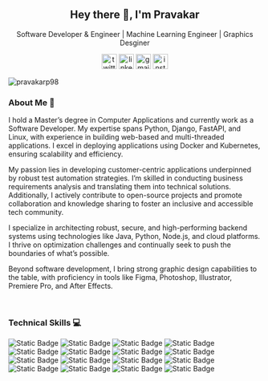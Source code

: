 <h2 align="center"> Hey there 👋, I'm Pravakar </h2>

<p align="center">Software Developer & Engineer | Machine Learning Engineer | Graphics Desginer</p>

<p align="center">
  <a href="https://twitter.com/_pravakar_"><img width="30" height="30" src="https://img.icons8.com/ios-filled/50/twitterx--v1.png" alt="twitter"/></a>
  <a href="https://www.linkedin.com/in/pravakar-paltasingh-0b5a661a5/"><img width="30" height="30" src="https://img.icons8.com/fluency/48/linkedin.png" alt="linkedin"/></a>
  <a href="mailto:paltasingh10@gmail.com"><img width="30" height="30" src="https://img.icons8.com/color/48/gmail-new.png" alt="gmail-new"/></a>
  <a href="https://www.instagram.com/pravakarpaltasingh_/"><img width="30" height="30" src="https://img.icons8.com/fluency/48/instagram-new.png" alt="instagram"/></a>
</p>

</hr>
<p align="left"> <img src="https://komarev.com/ghpvc/?username=pravakarp98&label=Profile%20views&color=0e75b6&style=flat" alt="pravakarp98" /> </p>

<h3>About Me 👨 </h3>
<p>
I hold a Master’s degree in Computer Applications and currently work as a Software Developer. My expertise spans Python, Django, FastAPI, and Linux, with experience in building web-based and multi-threaded applications. I excel in deploying applications using Docker and Kubernetes, ensuring scalability and efficiency.

My passion lies in developing customer-centric applications underpinned by robust test automation strategies. I’m skilled in conducting business requirements analysis and translating them into technical solutions. Additionally, I actively contribute to open-source projects and promote collaboration and knowledge sharing to foster an inclusive and accessible tech community.

I specialize in architecting robust, secure, and high-performing backend systems using technologies like Java, Python, Node.js, and cloud platforms. I thrive on optimization challenges and continually seek to push the boundaries of what’s possible.

Beyond software development, I bring strong graphic design capabilities to the table, with proficiency in tools like Figma, Photoshop, Illustrator, Premiere Pro, and After Effects.
</p>

</br>
</hr>

<h3>Technical Skills 💻 </h3>
<p align="left">
  <img alt="Static Badge" src="https://img.shields.io/badge/python-blue?style=for-the-badge&logo=python&logoColor=white">
  <img alt="Static Badge" src="https://img.shields.io/badge/fastapi-darkcyan?style=for-the-badge&logo=fastapi&logoColor=white">
  <img alt="Static Badge" src="https://img.shields.io/badge/django-darkgreen?style=for-the-badge&logo=django&logoColor=white">
  <img alt="Static Badge" src="https://img.shields.io/badge/flask-grey?style=for-the-badge&logo=flask&logoColor=white">
  <img alt="Static Badge" src="https://img.shields.io/badge/rabbitmq-orange?style=for-the-badge&logo=rabbitmq&logoColor=white">
  <img alt="Static Badge" src="https://img.shields.io/badge/redis-red?style=for-the-badge&logo=redis&logoColor=white">
  <img alt="Static Badge" src="https://img.shields.io/badge/mongodb-darkgreen?style=for-the-badge&logo=mongodb&logoColor=white">
  <img alt="Static Badge" src="https://img.shields.io/badge/postgresql-blue?style=for-the-badge&logo=postgresql&logoColor=white">
  <img alt="Static Badge" src="https://img.shields.io/badge/elasticsearch-blue?style=for-the-badge&logo=elasticsearch&logoColor=white">
  <img alt="Static Badge" src="https://img.shields.io/badge/sentry-deeppink?style=for-the-badge&logo=sentry&logoColor=white">
  <img alt="Static Badge" src="https://img.shields.io/badge/kibana-skyblue?style=for-the-badge&logo=kibana&logoColor=white">
  <img alt="Static Badge" src="https://img.shields.io/badge/docker-blue?style=for-the-badge&logo=docker&logoColor=white">
  <img alt="Static Badge" src="https://img.shields.io/badge/kubernetes-blue?style=for-the-badge&logo=kubernetes&logoColor=white">
  <img alt="Static Badge" src="https://img.shields.io/badge/linux-yellow?style=for-the-badge&logo=linux&logoColor=white">
  <img alt="Static Badge" src="https://img.shields.io/badge/github-grey?style=for-the-badge&logo=github&logoColor=white">
  <img alt="Static Badge" src="https://img.shields.io/badge/postman-orange?style=for-the-badge&logo=postman&logoColor=white">
</p>
